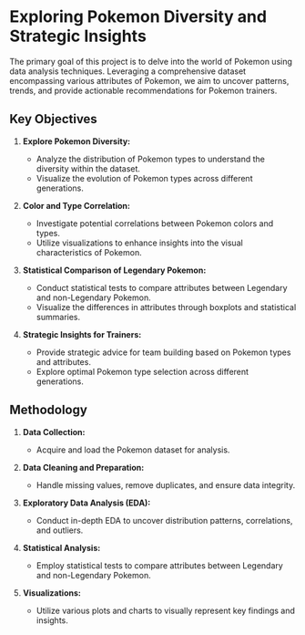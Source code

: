 # Exploring Pokemon Diversity and Strategic Insights

The primary goal of this project is to delve into the world of Pokemon using data analysis techniques. Leveraging a comprehensive dataset encompassing various attributes of Pokemon, we aim to uncover patterns, trends, and provide actionable recommendations for Pokemon trainers.

## Key Objectives

1. **Explore Pokemon Diversity:**
   - Analyze the distribution of Pokemon types to understand the diversity within the dataset.
   - Visualize the evolution of Pokemon types across different generations.

2. **Color and Type Correlation:**
   - Investigate potential correlations between Pokemon colors and types.
   - Utilize visualizations to enhance insights into the visual characteristics of Pokemon.

3. **Statistical Comparison of Legendary Pokemon:**
   - Conduct statistical tests to compare attributes between Legendary and non-Legendary Pokemon.
   - Visualize the differences in attributes through boxplots and statistical summaries.

4. **Strategic Insights for Trainers:**
   - Provide strategic advice for team building based on Pokemon types and attributes.
   - Explore optimal Pokemon type selection across different generations.

## Methodology

1. **Data Collection:**
   - Acquire and load the Pokemon dataset for analysis.

2. **Data Cleaning and Preparation:**
   - Handle missing values, remove duplicates, and ensure data integrity.

3. **Exploratory Data Analysis (EDA):**
   - Conduct in-depth EDA to uncover distribution patterns, correlations, and outliers.

4. **Statistical Analysis:**
   - Employ statistical tests to compare attributes between Legendary and non-Legendary Pokemon.

5. **Visualizations:**
   - Utilize various plots and charts to visually represent key findings and insights.
